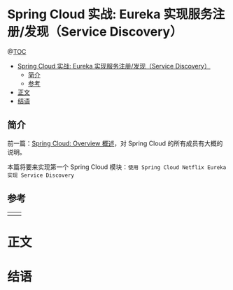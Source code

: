 # Spring Cloud 实战: Eureka 实现服务注册/发现（Service Discovery）

@[TOC](文章目录)

<!-- TOC -->

- [Spring Cloud 实战: Eureka 实现服务注册/发现（Service Discovery）](#spring-cloud-实战-eureka-实现服务注册发现service-discovery)
  - [简介](#简介)
  - [参考](#参考)
- [正文](#正文)
- [结语](#结语)

<!-- /TOC -->

## 简介

前一篇：<a href="https://blog.csdn.net/weixin_44691608/article/details/111189830">Spring Cloud: Overview 概述</a>，对 Spring Cloud 的所有成员有大概的说明。

本篇将要来实现第一个 Spring Cloud 模块：`使用 Spring Cloud Netflix Eureka 实现 Service Discovery`

## 参考

<table>
  <tr>
    <td></td>
    <td><a href=""></a></td>
  </tr>
</table>

# 正文

# 结语
